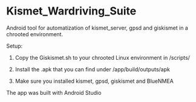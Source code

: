 # Kismet_Wardriving_Suite
Android tool for automatization of kismet_server, gpsd and giskismet in a chrooted environment.

Setup:

1) Copy the Giskismet.sh to your chrooted Linux environment in /scripts/

2) Install the .apk that you can find under /app/build/outputs/apk

3) Make sure you installed kismet, gpsd, giskismet and BlueNMEA

The app was built with Android Studio
